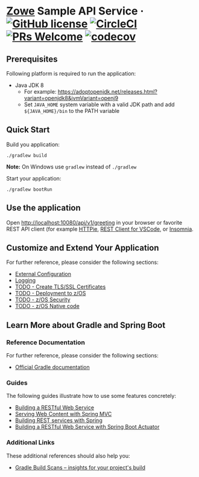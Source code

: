 # [Zowe](https://zowe.org/) Sample API Service &middot; [![GitHub license](https://img.shields.io/badge/license-EPL2.0-blue.svg)](https://github.com/plavjanik/sample-spring-boot-api-service/blob/master/LICENSE) [![CircleCI](https://circleci.com/gh/plavjanik/sample-spring-boot-api-service.svg?style=shield&circle-token=53a413d5029b55efba2b0b8273aa7fe1be7f6b02)](https://circleci.com/gh/plavjanik/sample-spring-boot-api-service) [![PRs Welcome](https://img.shields.io/badge/PRs-welcome-brightgreen.svg)](https://github.com/plavjanik/sample-spring-boot-api-service/blob/master/README.md) [![codecov](https://codecov.io/gh/plavjanik/sample-spring-boot-api-service/branch/master/graph/badge.svg?token=UeytGN5vV5)](https://codecov.io/gh/plavjanik/sample-spring-boot-api-service)

## Prerequisites

Following platform is required to run the application:

* Java JDK 8
  * For example: <https://adoptopenjdk.net/releases.html?variant=openjdk8&jvmVariant=openj9>
  * Set `JAVA_HOME` system variable with a valid JDK path and add `${JAVA_HOME}/bin` to the PATH variable

## Quick Start

Build you application:

    ./gradlew build

**Note:** On Windows use `gradlew` instead of `./gradlew`

Start your application:

    ./gradlew bootRun

## Use the application

Open <http://localhost:10080/api/v1/greeting> in your browser or favorite REST API client (for example [HTTPie](https://httpie.org/), [REST Client for VSCode](https://marketplace.visualstudio.com/items?itemName=humao.rest-client), or [Insomnia](https://insomnia.rest/).

## Customize and Extend Your Application

For further reference, please consider the following sections:

* [External Configuration](docs/config.md)
* [Logging](docs/logging.md)
* [TODO - Create TLS/SSL Certificates](docs/create-certificates.md)
* [TODO - Deployment to z/OS](docs/deployment-instructions.md)
* [TODO - z/OS Security](docs/zos-security.md)
* [TODO - z/OS Native code](docs/zos-native-code.md)

## Learn More about Gradle and Spring Boot

### Reference Documentation

For further reference, please consider the following sections:

* [Official Gradle documentation](https://docs.gradle.org)

### Guides

The following guides illustrate how to use some features concretely:

* [Building a RESTful Web Service](https://spring.io/guides/gs/rest-service/)
* [Serving Web Content with Spring MVC](https://spring.io/guides/gs/serving-web-content/)
* [Building REST services with Spring](https://spring.io/guides/tutorials/bookmarks/)
* [Building a RESTful Web Service with Spring Boot Actuator](https://spring.io/guides/gs/actuator-service/)

### Additional Links

These additional references should also help you:

* [Gradle Build Scans – insights for your project's build](https://scans.gradle.com#gradle)
